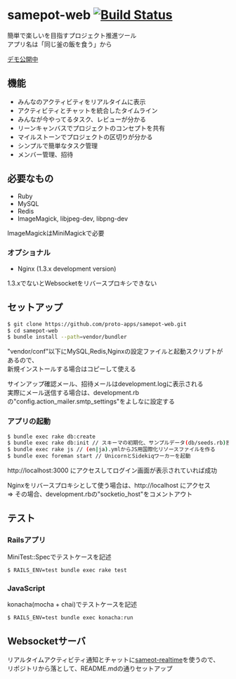 # samepot-web [![Build Status](https://travis-ci.org/proto-apps/samepot-web.png?branch=master)](https://travis-ci.org/proto-apps/samepot)

簡単で楽しいを目指すプロジェクト推進ツール  
アプリ名は「同じ釜の飯を食う」から

[デモ公開中](http://www11114ui.sakura.ne.jp/)


## 機能

* みんなのアクティビティをリアルタイムに表示
* アクティビティとチャットを統合したタイムライン
* みんなが今やってるタスク、レビューが分かる
* リーンキャンバスでプロジェクトのコンセプトを共有
* マイルストーンでプロジェクトの区切りが分かる
* シンプルで簡単なタスク管理
* メンバー管理、招待


## 必要なもの

* Ruby
* MySQL
* Redis
* ImageMagick, libjpeg-dev, libpng-dev

ImageMagickはMiniMagickで必要

### オプショナル

* Nginx (1.3.x development version)

1.3.xでないとWebsocketをリバースプロキシできない


## セットアップ

```sh
$ git clone https://github.com/proto-apps/samepot-web.git
$ cd samepot-web
$ bundle install --path=vendor/bundler
```

"vendor/conf"以下にMySQL,Redis,Nginxの設定ファイルと起動スクリプトがあるので、  
新規インストールする場合はコピーして使える

サインアップ確認メール、招待メールはdevelopment.logに表示される  
実際にメール送信する場合は、development.rbの"config.action_mailer.smtp_settings"をよしなに設定する

### アプリの起動

```sh
$ bundle exec rake db:create
$ bundle exec rake db:init // スキーマの初期化、サンプルデータ(db/seeds.rb)投入
$ bundle exec rake js // (en|ja).ymlからJS用国際化リソースファイルを作る
$ bundle exec foreman start // UnicornとSidekiqワーカーを起動
```

http://localhost:3000 にアクセスしてログイン画面が表示されていれば成功

Nginxをリバースプロキシとして使う場合は、http://localhost にアクセス  
  => その場合、development.rbの"socketio_host"をコメントアウト


## テスト

### Railsアプリ

MiniTest::Specでテストケースを記述

```sh
$ RAILS_ENV=test bundle exec rake test
```

### JavaScript

konacha(mocha + chai)でテストケースを記述

```sh
$ RAILS_ENV=test bundle exec konacha:run
```


## Websocketサーバ

リアルタイムアクティビティ通知とチャットに[sameot-realtime](https://github.com/proto-apps/samepot-realtime)を使うので、  
リポジトリから落として、README.mdの通りセットアップ
